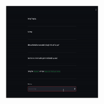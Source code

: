 <img src="https://github.com/aayushv001/ReactFinancialRAG/blob/main/demo.gif" width="250" height="250"/>
